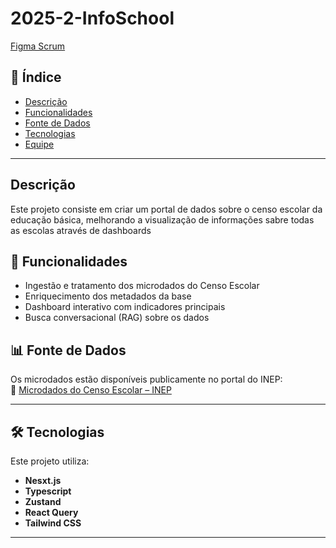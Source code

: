# 2025-2-InfoSchool
[Figma Scrum](https://www.figma.com/board/feNX4bnc1LbmuZ9Rp4j8QI/Template-MDS---group-11?node-id=0-1&t=wxkIsswMZSsrid6d-1)

## 📑 Índice
- [Descrição](#-descrição)
- [Funcionalidades](#-funcionalidades)
- [Fonte de Dados](#-fonte-de-dados)
- [Tecnologias](#-tecnologias)
- [Equipe](#-equipe)
---
## Descrição
Este projeto consiste em criar um portal de dados sobre o censo escolar da educação básica, melhorando a visualização de informações sabre todas as escolas através de dashboards

## 🚀 Funcionalidades
- Ingestão e tratamento dos microdados do Censo Escolar  
- Enriquecimento dos metadados da base  
- Dashboard interativo com indicadores principais  
- Busca conversacional (RAG) sobre os dados

## 📊 Fonte de Dados

Os microdados estão disponíveis publicamente no portal do INEP:  
🔗 [Microdados do Censo Escolar – INEP](https://www.gov.br/inep/pt-br/acesso-a-informacao/dados-abertos/microdados/censo-escolar)

---
## 🛠 Tecnologias

Este projeto utiliza:

- **Nesxt.js**
- **Typescript**
- **Zustand** 
- **React Query**  
- **Tailwind CSS** 

---
